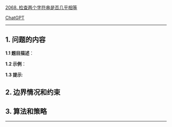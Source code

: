 [2068. 检查两个字符串是否几乎相等](https://leetcode.cn/problems/check-whether-two-strings-are-almost-equivalent)

[ChatGPT](chat.openai.com)

---

## 1. 问题的内容
**1.1 题目描述**：

**1.2 示例**：

**1.3 提示**:

## 2. 边界情况和约束


## 3. 算法和策略

---

